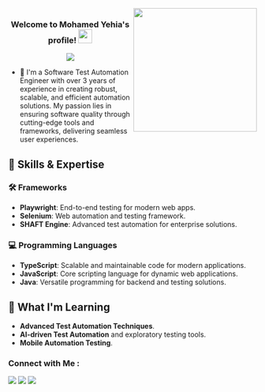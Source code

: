 

<img width="250" align="right" src="https://c.tenor.com/_DOBjnGspYAAAAAM/code-coding.gif">

<h3 align="center">
  Welcome to Mohamed Yehia's profile!
  <img src="https://media.giphy.com/media/hvRJCLFzcasrR4ia7z/giphy.gif" width="28">
</h3>

<!-- Typing SVG by DenverCoder1 - https://github.com/DenverCoder1/readme-typing-svg -->
<p align="center">
  <a href="https://github.com/DenverCoder1/readme-typing-svg"><img src="https://readme-typing-svg.herokuapp.com/?lines=Software%20Test%20Automation%20Engineer;Always%20learning%20new%20things&font=Fira%20Code&center=true&width=440&height=45&color=f75c7e&vCenter=true&size=22"></a>
</p> 

- 🏢 I'm a Software Test Automation Engineer with over 3 years of experience in creating robust, scalable, and efficient automation solutions. My passion lies in ensuring software quality through cutting-edge tools and frameworks, delivering seamless user experiences.

## 🚀 Skills & Expertise

### 🛠 Frameworks
- **Playwright**: End-to-end testing for modern web apps.
- **Selenium**: Web automation and testing framework.
- **SHAFT Engine**: Advanced test automation for enterprise solutions.

### 💻 Programming Languages
- **TypeScript**: Scalable and maintainable code for modern applications.
- **JavaScript**: Core scripting language for dynamic web applications.
- **Java**: Versatile programming for backend and testing solutions.

## 🌱 What I'm Learning

- **Advanced Test Automation Techniques**.
- **AI-driven Test Automation** and exploratory testing tools.
- **Mobile Automation Testing**.



### Connect with Me :

<a href="https://www.linkedin.com/in/mohamed-yehia-a1052524b?utm_source=share&utm_campaign=share_via&utm_content=profile&utm_medium=android_app" target="_blank"><img src="https://img.shields.io/badge/-Mohamed%20Yehia-0077B5?style=for-the-badge&logo=Linkedin&logoColor=white"/></a>
<a href="https://t.me/MohamedYehia1999" target="_blank"><img src="https://img.shields.io/badge/-Mohamed%20Yehia-0077B5?style=for-the-badge&logo=Telegram&logoColor=white"/></a>
<a href="mailto:civ.mohamedyehia@gmail.com" target="_blank">
  <img src="https://img.shields.io/badge/-civ.mohamedyehia@gmail.com-D14836?style=for-the-badge&logo=Gmail&logoColor=white"/>
</a>




